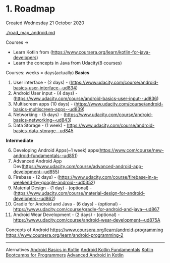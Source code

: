 # 1. Roadmap
Created Wednesday 21 October 2020

[./road_map_android.md](./1._Roadmap/road_map_android.md)

Courses -> 

* Learn Kotlin from (<https://www.coursera.org/learn/kotlin-for-java-developers>)
* Learn the concepts in Java from Udacity(8 courses)

Courses:
weeks = days(actually)
**Basics**

1. User interface - (2 days) - (<https://www.udacity.com/course/android-basics-user-interface--ud834>)
2. Android User input - (4 days) - (<https://www.udacity.com/course/android-basics-user-input--ud836>)
3. Multiscreen apps (10 days) - (<https://www.udacity.com/course/android-basics-multiscreen-apps--ud839>)
4. Networking - (5 days) - (<https://www.udacity.com/course/android-basics-networking--ud843>)
5. Data Storage - (1 week) - <https://www.udacity.com/course/android-basics-data-storage--ud845>

**Intermediate**

6. Developing Android Apps(~1 week) apps(<https://www.com/course/new-android-fundamentals--ud851>)
7. Advanced Android App Dev(<https://www.udacity.com/course/advanced-android-app-development--ud855>)
8. Firebase - (2 days) - (<https://www.udacity.com/course/firebase-in-a-weekend-by-google-android--ud0352>)
9. Material Design - (1 day) - (optional) - (<https://www.udacity.com/course/material-design-for-android-developers--ud862>)
10. Gradle for Android and Java - (6 days) - (optional) - <https://www.udacity.com/course/gradle-for-android-and-java--ud867>
11. Android Wear Development - (2 days) - (optional) - <https://www.udacity.com/course/android-wear-development--ud875A>


Concepts of Android
<https://www.coursera.org/learn/android-programming>
<https://www.coursera.org/learn/android-programming-2>

*****

Alernatives
[Android Basics in Kotlin](https://developer.android.com/courses/basic-android-kotlin-training/overview)
[Android Kotlin Fundamentals](https://developer.android.com/courses/kotlin-android-fundamentals/overview)
[Kotlin Bootcamps for Programmers](https://developer.android.com/courses/kotlin-bootcamp/overview)
[Advanced Android in Kotlin](https://developer.android.com/courses/kotlin-android-advanced/overview)

